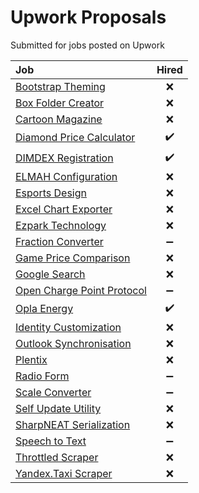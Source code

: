 # Upwork Proposals
Submitted for jobs posted on Upwork

|Job|Hired|
|:--|:---:|
|[Bootstrap Theming](BootstrapTheming)|:x:|
|[Box Folder Creator](BoxFolderCreator)|:x:|
|[Cartoon Magazine](CartoonMagazine)|:x:|
|[Diamond Price Calculator](DiamondPriceCalculator)|:heavy_check_mark:|
|[DIMDEX Registration](DimdexRegistration)|:heavy_check_mark:|
|[ELMAH Configuration](ElmahConfiguration)|:x:|
|[Esports Design](EsportsDesign)|:x:|
|[Excel Chart Exporter](EzparkTechnology)|:x:|
|[Ezpark Technology](EzparkTechnology)|:x:|
|[Fraction Converter](FractionConverter)|:heavy_minus_sign:|
|[Game Price Comparison](GamePriceComparison)|:x:|
|[Google Search](GoogleSearch)|:x:|
|[Open Charge Point Protocol](OpenChargePointProtocol)|:heavy_minus_sign:|
|[Opla Energy](OplaEnergy)|:heavy_check_mark:|
|[Identity Customization](IdentityCustomization)|:x:|
|[Outlook Synchronisation](OutlookSynchronisation)|:x:|
|[Plentix](Plentix)|:x:|
|[Radio Form](RadioForm)|:heavy_minus_sign:|
|[Scale Converter](ScaleConverter)|:heavy_minus_sign:|
|[Self Update Utility](SelfUpdateUtility)|:x:|
|[SharpNEAT Serialization](SharpNeatSerialization)|:x:|
|[Speech to Text](SpeechToText)|:heavy_minus_sign:|
|[Throttled Scraper](ThrottledScraper)|:x:|
|[Yandex.Taxi Scraper](YandexTaxiScraper)|:x:|

